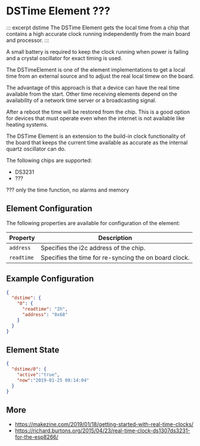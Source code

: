 # DSTime Element ???

::: excerpt dstime
The DSTime Element gets the local time from a chip that contains a high accurate clock running independently from the main board and processor.
:::

A small battery is required to keep the clock running when power is failing and a crystal oscillator for exact timing is used.

The DSTimeElement is one of the element implementations to get a local time from an external source and to adjust the real local timew on the board.

The advantage of this approach is that a device can have the real time available from the start. Other time receiving elements depend on the availability of a network time server or a broadcasting signal.

After a reboot the time will be restored from the chip. This is a good option for devices that must operate even when the internet is not available like heating systems.

The DSTime Element is an extension to the build-in clock functionality of the board that keeps the current time available as accurate as the internal quartz oscillator can do.

The following chips are supported:

* DS3231
* ???

??? only the time function, no alarms and memory

## Element Configuration

The following properties are available for configuration of the element:

| Property   | Description                                           |
| ---------- | ----------------------------------------------------- |
| `address`  | Specifies the i2c address of the chip.                |
| `readtime` | Specifies the time for re-syncing the on board clock. |


## Example Configuration

```JSON
{
  "dstime": {
    "0": {
      "readtime": "2h",
      "address": "0x68"
    }
  }
}
```

## Element State


```JSON
{
  "dstime/0": {
    "active":"true",
    "now":"2019-01-25 08:14:04"
  }
}
```



## More
* <https://makezine.com/2019/01/18/getting-started-with-real-time-clocks/>
* <https://richard.burtons.org/2015/04/23/real-time-clock-ds1307ds3231-for-the-esp8266/>